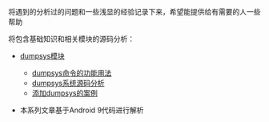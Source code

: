 将遇到的分析过的问题和一些浅显的经验记录下来，希望能提供给有需要的人一些帮助

将包含基础知识和相关模块的源码分析：

- [dumpsys模块](https://github.com/WalterLsaacson/Experience/tree/master/dumpsys%E5%88%86%E6%9E%90)
    - [dumpsys命令的功能用法](https://github.com/WalterLsaacson/Experience/blob/master/dumpsys%E5%88%86%E6%9E%90/01dumpsys%E5%91%BD%E4%BB%A4%E5%88%86%E6%9E%90%EF%BC%9Adumpsys%E5%91%BD%E4%BB%A4%E7%9A%84%E5%8A%9F%E8%83%BD.md)
    - [dumpsys系统源码分析](https://github.com/WalterLsaacson/Experience/blob/master/dumpsys%E5%88%86%E6%9E%90/02dumpsys%E5%91%BD%E4%BB%A4%E5%88%86%E6%9E%90%EF%BC%9Adumpsys%E7%B3%BB%E7%BB%9F%E6%BA%90%E7%A0%81%E5%88%86%E6%9E%90.md)
    - [添加dumpsys的案例](https://github.com/WalterLsaacson/Experience/blob/master/dumpsys%E5%88%86%E6%9E%90/03dumpsys%E5%91%BD%E4%BB%A4%E5%88%86%E6%9E%90%EF%BC%9A%E6%B7%BB%E5%8A%A0dumpsys%E7%9A%84%E6%A1%88%E4%BE%8B.md)



- 本系列文章基于Android 9代码进行解析
